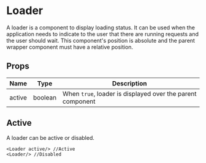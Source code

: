 # Loader
A loader is a component to display loading status. It can be used when
the application needs to indicate to the user that there are running
requests and the user should wait. This component's position is
absolute and the parent wrapper component must have a relative position.

## Props
| Name   	| Type    	| Description                                                	|
|--------	|---------	|------------------------------------------------------------	|
| active 	| boolean 	| When `true`, loader is displayed over the parent component 	|

## Active

A loader can be active or disabled.

```
<Loader active/> //Active
<Loader/> //Disabled
```
